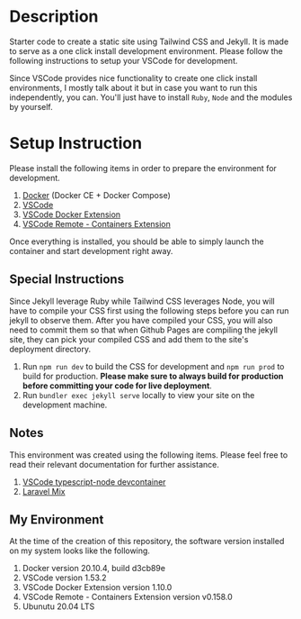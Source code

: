 # Description

Starter code to create a static site using Tailwind CSS and Jekyll. It is made to serve as a one click install development environment. Please follow the following instructions to setup your VSCode for development.

Since VSCode provides nice functionality to create one click install environments, I mostly talk about it but in case you want to run this independently, you can. You'll just have to install `Ruby`, `Node` and the modules by yourself.

# Setup Instruction

Please install the following items in order to prepare the environment for development.

1. [Docker](https://docs.docker.com/get-docker/) (Docker CE + Docker Compose)
2. [VSCode](https://code.visualstudio.com/)
3. [VSCode Docker Extension](https://marketplace.visualstudio.com/items?itemName=ms-azuretools.vscode-docker)
4. [VSCode Remote - Containers Extension](https://marketplace.visualstudio.com/items?itemName=ms-vscode-remote.remote-containers)

Once everything is installed, you should be able to simply launch the container and start development right away.

## Special Instructions

Since Jekyll leverage Ruby while Tailwind CSS leverages Node, you will have to compile your CSS first using the following steps before you can run jekyll to observe them. After you have compiled your CSS, you will also need to commit them so that when Github Pages are compiling the jekyll site, they can pick your compiled CSS and add them to the site's deployment directory.

1. Run `npm run dev` to build the CSS for development and `npm run prod` to build for production. **Please make sure to always build for production before committing your code for live deployment**.
2. Run `bundler exec jekyll serve` locally to view your site on the development machine.

## Notes

This environment was created using the following items. Please feel free to read their relevant documentation for further assistance.

1. [VSCode typescript-node devcontainer](https://github.com/microsoft/vscode-dev-containers/tree/master/containers/typescript-node)
2. [Laravel Mix](https://laravel-mix.com/docs/6.0/installation)

## My Environment

At the time of the creation of this repository, the software version installed on my system looks like the following.

1. Docker version 20.10.4, build d3cb89e
2. VSCode version 1.53.2
3. VSCode Docker Extension version 1.10.0
4. VSCode Remote - Containers Extension version v0.158.0
5. Ubunutu 20.04 LTS
